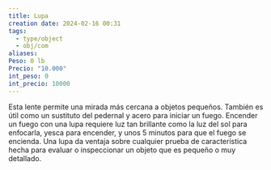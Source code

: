 ```yaml
---
title: Lupa
creation date: 2024-02-16 00:31
tags:
  - type/object
  - obj/com
aliases: 
Peso: 0 lb
Precio: "10.000"
int_peso: 0
int_precio: 10000
---
```

Esta lente permite una mirada más cercana a objetos pequeños. También es útil como un sustituto del pedernal y acero para iniciar un fuego. 
Encender un fuego con una lupa requiere luz tan brillante como la luz del sol para enfocarla,
yesca para encender, y unos 5 minutos para que el fuego se encienda. Una lupa da ventaja sobre cualquier prueba de característica hecha para evaluar o inspeccionar un objeto que es pequeño o muy detallado.
